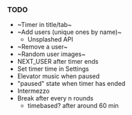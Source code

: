 ### TODO
* ~Timer in title/tab~
* ~Add users (unique ones by name)~
  - Unsplashed API
* ~Remove a user~
* ~Random user images~
* NEXT_USER after timer ends
* Set timer time in Settings
* Elevator music when paused
* "paused" state when timer has ended
* Intermezzo
* Break after every n rounds
  - timebased? after around 60 min
